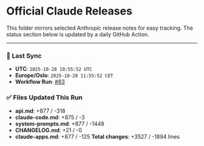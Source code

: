 # Official Claude Releases

This folder mirrors selected Anthropic release notes for easy tracking.
The status section below is updated by a daily GitHub Action.


---

<!-- sync-status:start -->

### 🔄 Last Sync

- **UTC**: `2025-10-28 10:55:52 UTC`
- **Europe/Oslo**: `2025-10-28 11:55:52 CET`
- **Workflow Run**: [#83](https://github.com/zebbern/claude-code-guide/actions/runs/18872430237)

### ✅ Files Updated This Run

- **api.md**: +877 / -318
- **claude-code.md**: +875 / -3
- **system-prompts.md**: +877 / -1448
- **CHANGELOG.md**: +21 / -0
- **claude-apps.md**: +877 / -125
**Total changes**: +3527 / -1894 lines

<!-- sync-status:end -->


































































